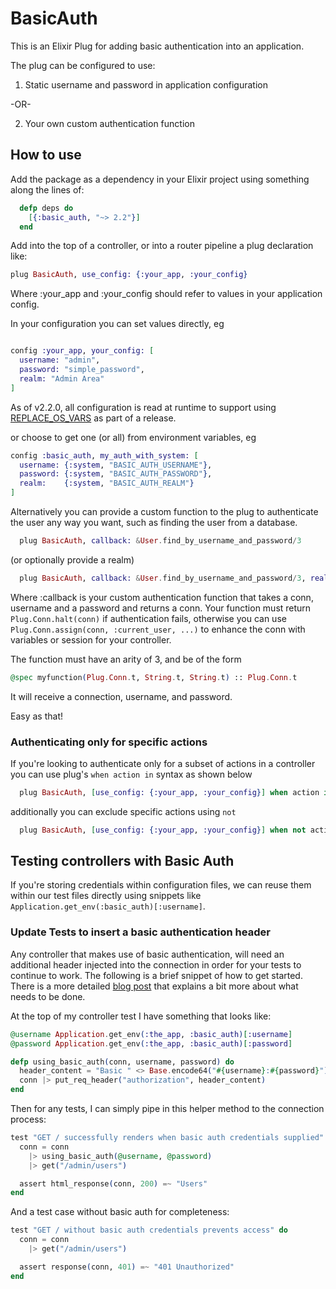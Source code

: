 # BasicAuth

This is an Elixir Plug for adding basic authentication into an application.

The plug can be configured to use:

1) Static username and password in application configuration

-OR-

2) Your own custom authentication function

## How to use

Add the package as a dependency in your Elixir project using something along the lines of:
```elixir
  defp deps do
    [{:basic_auth, "~> 2.2"}]
  end
```

Add into the top of a controller, or into a router pipeline a plug declaration like:

```elixir
plug BasicAuth, use_config: {:your_app, :your_config}
```

  Where :your_app and :your_config should refer to values in your application config.

  In your configuration you can set values directly, eg

  ```elixir

  config :your_app, your_config: [
    username: "admin",
    password: "simple_password",
    realm: "Admin Area"
  ]
  ```

As of v2.2.0, all configuration is read at runtime to support using 
[REPLACE_OS_VARS](http://michal.muskala.eu/2017/07/30/configuring-elixir-libraries.html#distillerys-replaceosvars) 
as part of a release.

  or choose to get one (or all) from environment variables, eg

  ```elixir
  config :basic_auth, my_auth_with_system: [
    username: {:system, "BASIC_AUTH_USERNAME"},
    password: {:system, "BASIC_AUTH_PASSWORD"},
    realm:    {:system, "BASIC_AUTH_REALM"}
  ]
  ```

Alternatively you can provide a custom function to the plug to authenticate the user any way
you want, such as finding the user from a database.

```elixir
  plug BasicAuth, callback: &User.find_by_username_and_password/3
```

  (or optionally provide a realm)

```elixir
  plug BasicAuth, callback: &User.find_by_username_and_password/3, realm: "Area 51"
```

Where :callback is your custom authentication function that takes a conn, username
and a password and returns a conn. Your function must return `Plug.Conn.halt(conn)`
if authentication fails, otherwise you can use `Plug.Conn.assign(conn, :current_user, ...)`
to enhance the conn with variables or session for your controller.

The function must have an arity of 3, and be of the form

```elixir
@spec myfunction(Plug.Conn.t, String.t, String.t) :: Plug.Conn.t
```

It will receive a connection, username, and password.

Easy as that!

### Authenticating only for specific actions

If you're looking to authenticate only for a subset of actions in a controller you can use plug's `when action in` syntax as shown below

  ```elixir
    plug BasicAuth, [use_config: {:your_app, :your_config}] when action in [:edit, :delete]
  ```

  additionally you can exclude specific actions using `not`

  ```elixir
    plug BasicAuth, [use_config: {:your_app, :your_config}] when not action in [:index, :show]
  ```

## Testing controllers with Basic Auth

If you're storing credentials within configuration files, we can reuse them within our test files
directly using snippets like `Application.get_env(:basic_auth)[:username]`.

### Update Tests to insert a basic authentication header

Any controller that makes use of basic authentication, will need an additional header injected into
the connection in order for your tests to continue to work. The following is a brief snippet of how
to get started. There is a more detailed
[blog post](http://www.cultivatehq.com/posts/add-basic-authentication-to-a-phoenix-application/) that
explains a bit more about what needs to be done.

At the top of my controller test I have something that looks like:

```elixir
@username Application.get_env(:the_app, :basic_auth)[:username]
@password Application.get_env(:the_app, :basic_auth)[:password]

defp using_basic_auth(conn, username, password) do
  header_content = "Basic " <> Base.encode64("#{username}:#{password}")
  conn |> put_req_header("authorization", header_content)
end
```

Then for any tests, I can simply pipe in this helper method to the connection process:
```elixir
test "GET / successfully renders when basic auth credentials supplied" do
  conn = conn
    |> using_basic_auth(@username, @password)
    |> get("/admin/users")

  assert html_response(conn, 200) =~ "Users"
end
```

And a test case without basic auth for completeness:
```elixir
test "GET / without basic auth credentials prevents access" do
  conn = conn
    |> get("/admin/users")

  assert response(conn, 401) =~ "401 Unauthorized"
end
```

